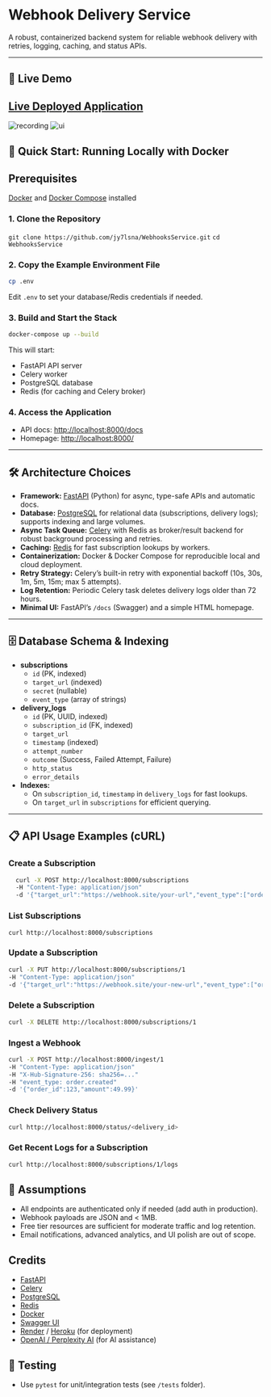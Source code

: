 # Webhook Delivery Service

A robust, containerized backend system for reliable webhook delivery with retries, logging, caching, and status APIs.

---

## 🚀 Live Demo

## **[Live Deployed Application](https://webhooksservice-4.onrender.com/)**

![recording](https://github.com/user-attachments/assets/b3035ab4-bf7b-4b37-9f60-5e27392e2ad4) 
![ui](https://github.com/user-attachments/assets/9d6d064b-c94d-47d1-9b80-b75d8a871a5e)



## 🐳 Quick Start: Running Locally with Docker

## Prerequisites
[Docker](https://www.docker.com/get-started) and [Docker Compose](https://docs.docker.com/compose/install/) installed

### **1. Clone the Repository**
```git clone https://github.com/jy7lsna/WebhooksService.git```
```cd WebhooksService```


### **2. Copy the Example Environment File**
```bash
cp .env
```

Edit `.env` to set your database/Redis credentials if needed.

### **3. Build and Start the Stack**
```bash
docker-compose up --build
```

This will start:
- FastAPI API server
- Celery worker
- PostgreSQL database
- Redis (for caching and Celery broker)

### **4. Access the Application**
- API docs: [http://localhost:8000/docs](http://localhost:8000/docs)
- Homepage: [http://localhost:8000/](http://localhost:8000/)

---

## 🛠️ Architecture Choices

- **Framework:** [FastAPI](https://fastapi.tiangolo.com/) (Python) for async, type-safe APIs and automatic docs.
- **Database:** [PostgreSQL](https://www.postgresql.org/) for relational data (subscriptions, delivery logs); supports indexing and large volumes.
- **Async Task Queue:** [Celery](https://docs.celeryq.dev/) with Redis as broker/result backend for robust background processing and retries.
- **Caching:** [Redis](https://redis.io/) for fast subscription lookups by workers.
- **Containerization:** Docker & Docker Compose for reproducible local and cloud deployment.
- **Retry Strategy:** Celery’s built-in retry with exponential backoff (10s, 30s, 1m, 5m, 15m; max 5 attempts).
- **Log Retention:** Periodic Celery task deletes delivery logs older than 72 hours.
- **Minimal UI:** FastAPI’s `/docs` (Swagger) and a simple HTML homepage.

---

## 🗄️ Database Schema & Indexing

- **subscriptions**
  - `id` (PK, indexed)
  - `target_url` (indexed)
  - `secret` (nullable)
  - `event_type` (array of strings)
- **delivery_logs**
  - `id` (PK, UUID, indexed)
  - `subscription_id` (FK, indexed)
  - `target_url`
  - `timestamp` (indexed)
  - `attempt_number`
  - `outcome` (Success, Failed Attempt, Failure)
  - `http_status`
  - `error_details`
- **Indexes:**  
  - On `subscription_id`, `timestamp` in `delivery_logs` for fast lookups.
  - On `target_url` in `subscriptions` for efficient querying.

---

## 📋 API Usage Examples (cURL)

### **Create a Subscription**
```bash
  curl -X POST http://localhost:8000/subscriptions
  -H "Content-Type: application/json"  
  -d '{"target_url":"https://webhook.site/your-url","event_type":["order.created"],"secret":"mysecret"}
```


### **List Subscriptions**
```curl http://localhost:8000/subscriptions```

### **Update a Subscription**
```bash
curl -X PUT http://localhost:8000/subscriptions/1
-H "Content-Type: application/json"
-d '{"target_url":"https://webhook.site/your-new-url","event_type":["order.updated"]}
```


### **Delete a Subscription**
```bash
curl -X DELETE http://localhost:8000/subscriptions/1
```


### **Ingest a Webhook**
```bash
curl -X POST http://localhost:8000/ingest/1
-H "Content-Type: application/json"
-H "X-Hub-Signature-256: sha256=..."
-H "event_type: order.created"
-d '{"order_id":123,"amount":49.99}'
```


### **Check Delivery Status**
```bash
curl http://localhost:8000/status/<delivery_id>
```


### **Get Recent Logs for a Subscription**
```bash
curl http://localhost:8000/subscriptions/1/logs
```

## 📝 Assumptions

- All endpoints are authenticated only if needed (add auth in production).
- Webhook payloads are JSON and < 1MB.
- Free tier resources are sufficient for moderate traffic and log retention.
- Email notifications, advanced analytics, and UI polish are out of scope.

## Credits

- [FastAPI](https://fastapi.tiangolo.com/)
- [Celery](https://docs.celeryq.dev/)
- [PostgreSQL](https://www.postgresql.org/)
- [Redis](https://redis.io/)
- [Docker](https://www.docker.com/)
- [Swagger UI](https://swagger.io/tools/swagger-ui/)
- [Render](https://render.com/) / [Heroku](https://heroku.com/) (for deployment)
- [OpenAI / Perplexity AI](https://www.perplexity.ai/) (for AI assistance)

## 🧪 Testing
- Use `pytest` for unit/integration tests (see `/tests` folder).
